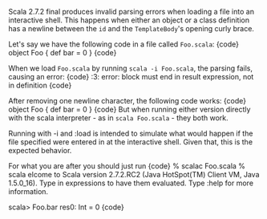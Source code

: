 Scala 2.7.2 final produces invalid parsing errors when loading a file into an interactive shell. This happens when either an object or a class definition has a newline between the `id` and the `TemplateBody`'s opening curly brace.

Let's say we have the following code in a file called `Foo.scala`:
{code}
object Foo
{
    def bar = 0
}
{code}

When we load `Foo.scala` by running `scala -i Foo.scala`, the parsing fails, causing an error:
{code}
<console>:3: error: block must end in result expression, not in definition
{code}

After removing one newline character, the following code works:
{code}
object Foo {
    def bar = 0
}
{code}
But when running either version directly with the scala interpreter - as in `scala Foo.scala` - they both work.


Running with -i and :load is intended to simulate what would happen if the file specified were entered in at the interactive shell.  Given that, this is the expected behavior.

For what you are after you should just run
{code}
% scalac Foo.scala
% scala
elcome to Scala version 2.7.2.RC2 (Java HotSpot(TM) Client VM, Java 1.5.0_16).
Type in expressions to have them evaluated.
Type :help for more information.

scala> Foo.bar
res0: Int = 0
{code}
